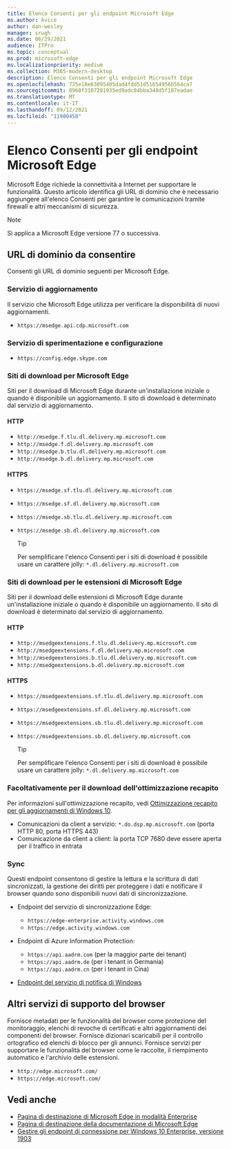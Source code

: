 ```yaml
---
title: Elenco Consenti per gli endpoint Microsoft Edge
ms.author: kvice
author: dan-wesley
manager: srugh
ms.date: 06/29/2021
audience: ITPro
ms.topic: conceptual
ms.prod: microsoft-edge
ms.localizationpriority: medium
ms.collection: M365-modern-desktop
description: Elenco Consenti per gli endpoint Microsoft Edge
ms.openlocfilehash: 735e18e63095405dad4fdd51d51654956b564ca7
ms.sourcegitcommit: 8968f3107291935ed9adc84bba348d5f187eadae
ms.translationtype: MT
ms.contentlocale: it-IT
ms.lasthandoff: 09/12/2021
ms.locfileid: "11980458"
---
```

# <a name="allow-list-for-microsoft-edge-endpoints"></a>Elenco Consenti per gli endpoint Microsoft Edge

Microsoft Edge richiede la connettività a Internet per supportare le funzionalità. Questo articolo identifica gli URL di dominio che è necessario aggiungere all'elenco Consenti per garantire le comunicazioni tramite firewall e altri meccanismi di sicurezza.

> [!NOTE]
> Si applica a Microsoft Edge versione 77 o successiva.

## <a name="domain-urls-to-allow"></a>URL di dominio da consentire

Consenti gli URL di dominio seguenti per Microsoft Edge.

### <a name="update-service"></a>Servizio di aggiornamento

Il servizio che Microsoft Edge utilizza per verificare la disponibilità di nuovi aggiornamenti.

- `https://msedge.api.cdp.microsoft.com`

### <a name="experimentation-and-configuration-service"></a>Servizio di sperimentazione e configurazione

- `https://config.edge.skype.com`

### <a name="download-locations-for-microsoft-edge"></a>Siti di download per Microsoft Edge

Siti per il download di Microsoft Edge durante un'installazione iniziale o quando è disponibile un aggiornamento. Il sito di download è determinato dal servizio di aggiornamento.

#### <a name="http"></a>HTTP

- `http://msedge.f.tlu.dl.delivery.mp.microsoft.com`
- `http://msedge.f.dl.delivery.mp.microsoft.com`
- `http://msedge.b.tlu.dl.delivery.mp.microsoft.com`
- `http://msedge.b.dl.delivery.mp.microsoft.com`

#### <a name="https"></a>HTTPS

- `https://msedge.sf.tlu.dl.delivery.mp.microsoft.com`
- `https://msedge.sf.dl.delivery.mp.microsoft.com`
- `https://msedge.sb.tlu.dl.delivery.mp.microsoft.com`
- `https://msedge.sb.dl.delivery.mp.microsoft.com`

  > [!TIP]
  > Per semplificare l'elenco Consenti per i siti di download è possibile usare un carattere jolly: `*.dl.delivery.mp.microsoft.com`

### <a name="download-locations-for-microsoft-edge-extensions"></a>Siti di download per le estensioni di Microsoft Edge

Siti per il download delle estensioni di Microsoft Edge durante un'installazione iniziale o quando è disponibile un aggiornamento. Il sito di download è determinato dal servizio di aggiornamento.

#### <a name="http"></a>HTTP

- `http://msedgeextensions.f.tlu.dl.delivery.mp.microsoft.com`
- `http://msedgeextensions.f.dl.delivery.mp.microsoft.com`
- `http://msedgeextensions.b.tlu.dl.delivery.mp.microsoft.com`
- `http://msedgeextensions.b.dl.delivery.mp.microsoft.com`

#### <a name="https"></a>HTTPS

- `https://msedgeextensions.sf.tlu.dl.delivery.mp.microsoft.com`
- `https://msedgeextensions.sf.dl.delivery.mp.microsoft.com`
- `https://msedgeextensions.sb.tlu.dl.delivery.mp.microsoft.com`
- `https://msedgeextensions.sb.dl.delivery.mp.microsoft.com`

  > [!TIP]
  > Per semplificare l'elenco Consenti per i siti di download è possibile usare un carattere jolly: `*.dl.delivery.mp.microsoft.com`

### <a name="optionally-for-download-delivery-optimization"></a>Facoltativamente per il download dell'ottimizzazione recapito

Per informazioni sull'ottimizzazione recapito, vedi [Ottimizzazione recapito per gli aggiornamenti di Windows 10](/windows/deployment/update/waas-delivery-optimization).

- Comunicazioni da client a servizio: `*.do.dsp.mp.microsoft.com` (porta HTTP 80, porta HTTPS 443)
- Comunicazione da client a client: la porta TCP 7680 deve essere aperta per il traffico in entrata

### <a name="sync"></a>Sync

Questi endpoint consentono di gestire la lettura e la scrittura di dati sincronizzati, la gestione dei diritti per proteggere i dati e notificare il browser quando sono disponibili nuovi dati di sincronizzazione.

- Endpoint del servizio di sincronizzazione Edge:

  - `https://edge-enterprise.activity.windows.com`
  - `https://edge.activity.windows.com`

- Endpoint di Azure Information Protection:

  - `https://api.aadrm.com` (per la maggior parte dei tenant)
  - `https://api.aadrm.de` (per i tenant in Germania)
  - `https://api.aadrm.cn` (per i tenant in Cina)

- [Endpoint del servizio di notifica di Windows](/windows/uwp/design/shell/tiles-and-notifications/firewall-allowlist-config)

## <a name="other-browser-support-services"></a>Altri servizi di supporto del browser

Fornisce metadati per le funzionalità del browser come protezione del monitoraggio, elenchi di revoche di certificati e altri aggiornamenti dei componenti del browser. Fornisce dizionari scaricabili per il controllo ortografico ed elenchi di blocco per gli annunci. Fornisce servizi per supportare le funzionalità del browser come le raccolte, il riempimento automatico e l'archivio delle estensioni.

- `http://edge.microsoft.com/`
- `https://edge.microsoft.com/`

## <a name="see-also"></a>Vedi anche

- [Pagina di destinazione di Microsoft Edge in modalità Enterprise](https://aka.ms/EdgeEnterprise)
- [Pagina di destinazione della documentazione di Microsoft Edge](./index.yml)
- [Gestire gli endpoint di connessione per Windows 10 Enterprise, versione 1903](/windows/privacy/manage-windows-1903-endpoints)